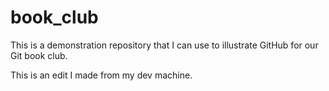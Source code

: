 book_club
=========

This is a demonstration repository that I can use to illustrate GitHub for our Git book club.

This is an edit I made from my dev machine.


